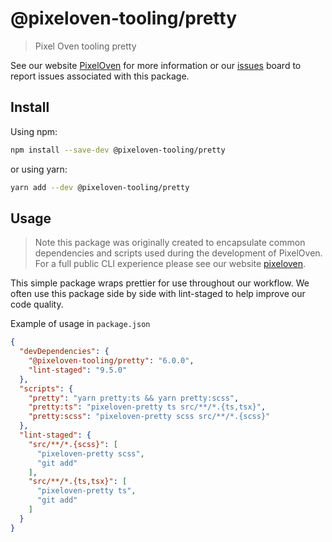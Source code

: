 # @pixeloven-tooling/pretty

> Pixel Oven tooling pretty

See our website [PixelOven](https://www.pixeloven.com/) for more information or our [issues](https://github.com/pixeloven/pixeloven/issues) board to report issues associated with this package.

## Install

Using npm:

```sh
npm install --save-dev @pixeloven-tooling/pretty
```

or using yarn:

```sh
yarn add --dev @pixeloven-tooling/pretty
```

## Usage
> Note this package was originally created to encapsulate common dependencies and scripts used during the development of PixelOven. For a full public CLI experience please see our website [pixeloven](https://www.pixeloven.com/).

This simple package wraps prettier for use throughout our workflow. We often use this package side by side with lint-staged to help improve our code quality.

Example of usage in `package.json`
```json
{
  "devDependencies": {
    "@pixeloven-tooling/pretty": "6.0.0",
    "lint-staged": "9.5.0"
  },
  "scripts": {
    "pretty": "yarn pretty:ts && yarn pretty:scss",
    "pretty:ts": "pixeloven-pretty ts src/**/*.{ts,tsx}",
    "pretty:scss": "pixeloven-pretty scss src/**/*.{scss}"
  },
  "lint-staged": {
    "src/**/*.{scss}": [
      "pixeloven-pretty scss",
      "git add"
    ],
    "src/**/*.{ts,tsx}": [
      "pixeloven-pretty ts",
      "git add"
    ]
  }
}
```